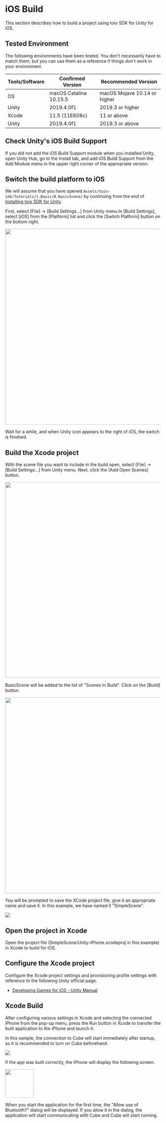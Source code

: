# iOS Build

This section describes how to build a project using toio SDK for Unity for iOS.

## Tested Environment

The following environments have been tested. You don't necessarily have to match them, but you can use them as a reference if things don't work in your environment.

| Tools/Software | Confirmed Version | Recommended Version
| -------------------- | ---------------------- | ----------------------- |
| OS | macOS Catalina 10.15.5 | macOS Mojave 10.14 or higher |
| Unity | 2019.4.0f1 | 2019.3 or higher | | Xcode | 11.5
| Xcode | 11.5 (11E608c) | 11 or above
| Unity | 2019.4.0f1 | 2019.3 or above | Xcode | 11.5 (11E608c) | 11 or above | iOS | 12.3.1, 13.2.2 | 11 or above

## Check Unity's iOS Build Support

If you did not add the iOS Build Support module when you installed Unity, open Unity Hub, go to the Install tab, and add iOS Build Support from the Add Module menu in the upper right corner of the appropriate version.

## Switch the build platform to iOS

We will assume that you have opened `Assets/toio-sdk/Tutorials/1.Basic/0.BasicScene/` by continuing from the end of [Installing toio SDK for Unity](download_sdk.md).

First, select [File] -> [Build Settings...] from Unity menu.In [Build Settings], select [iOS] from the [Platform] list and click the [Switch Platform] button on the bottom right.

<img width=632 src="res/build_ios/1.png">

Wait for a while, and when Unity icon appears to the right of iOS, the switch is finished.

## Build the Xcode project

With the scene file you want to include in the build open, select [File] -> [Build Settings...] from Unity menu. Next, click the [Add Open Scenes] button.

<img width=632 src="res/build_ios/3.png">

BasicScene will be added to the list of "Scenes In Build". Click on the [Build] button.

<img width=632 src="res/build_ios/4.png">

You will be prompted to save the XCode project file, give it an appropriate name and save it. In this example, we have named it "SimpleScene".

<img src="res/build_ios/5.png">

## Open the project in Xcode

Open the project file (SimpleScene/Unity-iPhone.xcodeproj in this example) in Xcode to build for iOS.

## Configure the Xcode project

Configure the Xcode project settings and provisioning profile settings with reference to the following Unity official page.

- [Developing Games for iOS - Unity Manual](https://docs.unity3d.com/2019.4/Documentation/Manual/iphone-GettingStarted.html)

## Xcode Build

After configuring various settings in Xcode and selecting the connected iPhone from the pop-up menu, press the Run button in Xcode to transfer the built application to the iPhone and launch it.

In this sample, the connection to Cube will start immediately after startup, so it is recommended to turn on Cube beforehand.

<img src="res/build_ios/6.png">

If the app was built correctly, the iPhone will display the following screen.

<img width=92 src="res/build_ios/7.png">

When you start the application for the first time, the "Allow use of Bluetooth?" dialog will be displayed. If you allow it in the dialog, the application will start communicating with Cube and Cube will start running.
